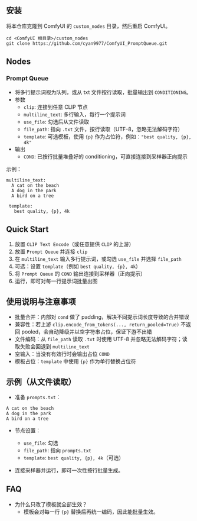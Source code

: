 ## 安装

将本仓库克隆到 ComfyUI 的 `custom_nodes` 目录，然后重启 ComfyUI。

```
cd <ComfyUI 根目录>/custom_nodes
git clone https://github.com/cyan9977/ComfyUI_PromptQueue.git
```


## Nodes

### Prompt Queue
- 将多行提示词视为队列，或从 txt 文件按行读取，批量输出到 `CONDITIONING`。
- 参数
  - `clip`: 连接到任意 CLIP 节点
  - `multiline_text`: 多行输入，每行一个提示词
  - `use_file`: 勾选后从文件读取
  - `file_path`: 指向 `.txt` 文件，按行读取（UTF-8，忽略无法解码字符）
  - `template`: 可选模板，使用 `{p}` 作为占位符，例如：`"best quality, {p}, 4k"`
- 输出
  - `COND`: 已按行批量堆叠好的 conditioning，可直接连接到采样器正向提示

示例：

```
multiline_text:
  A cat on the beach
  A dog in the park
  A bird on a tree

 template:
   best quality, {p}, 4k
```


## Quick Start

1) 放置 `CLIP Text Encode`（或任意提供 `CLIP` 的上游）
2) 放置 `Prompt Queue` 并连接 `clip`
3) 在 `multiline_text` 输入多行提示词，或勾选 `use_file` 并选择 `file_path`
 4) 可选：设置 `template`（例如 `best quality, {p}, 4k`）
5) 将 `Prompt Queue` 的 `COND` 输出连接到采样器（正向提示）
6) 运行，即可对每一行提示词批量出图


## 使用说明与注意事项

- 批量合并：内部对 `cond` 做了 padding，解决不同提示词长度导致的合并错误
- 兼容性：若上游 `clip.encode_from_tokens(..., return_pooled=True)` 不返回 pooled，会自动降级并以空字符串占位，保证下游不出错
- 文件编码：从 `file_path` 读取 `.txt` 时使用 UTF-8 并忽略无法解码字符；读取失败会回退到 `multiline_text`
- 空输入：当没有有效行时会输出占位 `COND`
- 模板占位：`template` 中使用 `{p}` 作为单行替换占位符


## 示例（从文件读取）

- 准备 `prompts.txt`：

```
A cat on the beach
A dog in the park
A bird on a tree
```

- 节点设置：
  - `use_file`: 勾选
  - `file_path`: 指向 `prompts.txt`
  - `template`: `best quality, {p}, 4k`（可选）

- 连接采样器并运行，即可一次性按行批量生成。


## FAQ

 - 为什么只改了模板就全部生效？
   - 模板会对每一行 `{p}` 替换后再统一编码，因此能批量生效。